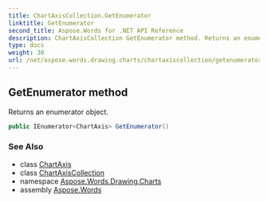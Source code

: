 ```yaml
---
title: ChartAxisCollection.GetEnumerator
linktitle: GetEnumerator
second_title: Aspose.Words for .NET API Reference
description: ChartAxisCollection GetEnumerator method. Returns an enumerator object in C#.
type: docs
weight: 30
url: /net/aspose.words.drawing.charts/chartaxiscollection/getenumerator/
---
```

## GetEnumerator method

Returns an enumerator object.

```csharp
public IEnumerator<ChartAxis> GetEnumerator()
```

### See Also

* class [ChartAxis](../../chartaxis/)
* class [ChartAxisCollection](../)
* namespace [Aspose.Words.Drawing.Charts](../../chartaxiscollection/)
* assembly [Aspose.Words](../../../)
